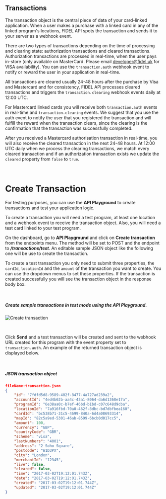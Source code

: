 ## Transactions
The transaction object is the central piece of data of your card-linked application. When a user makes a purchase with a linked card in any of the linked program's locations, FIDEL API spots the transaction and sends it to your server as a webhook event.

There are two types of transactions depending on the time of processing and clearing state: authorization transactions and cleared transactions. Authorization transactions are processed in real-time, when the user pays in-store (only available on MasterCard. Please email [developer@fidel.uk](mailto:developer@fidel.uk) for VISA availability). You can use the `transaction.auth` webhook event to notify or reward the user in your application in real-time.

All transactions are cleared usually 24-48 hours after the purchase by Visa and Mastercard and for consistency, FIDEL API processes cleared transactions and triggers the `transaction.clearing` webhook events daily at 12:00 UTC.

For Mastercard linked cards you will receive both `transaction.auth` events in real-time and `transaction.clearing` events. We suggest that you use the auth event to notify the user that you registered the transaction and will fulfill the reward when the transaction clears, since the clearing is the confirmation that the transaction was successfully completed.

After you received a Mastercard authorisation transaction in real-time, you will also receive the cleared transaction in the next 24-48 hours. At 12:00 UTC daily when we process the clearing transactions, we match every cleared transaction and if an authorization transaction exists we update the `cleared` property from `false` to `true`.

<br/>

# Create Transaction

For testing purposes, you can use the **API Playground** to create transactions and test your application logic.

To create a transaction you will need a test program, at least one location and a webhook event to receive the transaction object. Also, you will need a test card linked to your test program.

On the dashboard, go to **API Playground** and click on **Create transaction** from the endpoints menu. The method will be set to POST and the endpoint to **_/transactions/test_**. An editable sample JSON object like the following one will be use to create the transaction.

To create a test transaction you only need to submit three properties, the `cardId`, `locationId` and the `amount` of the transaction you want to create. You can use the dropdown menus to set these properties. If the transaction is created successfully you will see the transaction object in the response body box.

<br/>

<h5>Create sample transactions in test mode using the API Playground.</h5>

![Create transaction](https://docs.fidel.uk/assets/images/create-transaction.png "Create transaction")

<br/>

Click **Send** and a test transaction will be created and sent to the webhook URL created for this program with the event property set to `transaction.auth`. An example of the returned transaction object is displayed below.

<br/>

<h5>JSON transaction object</h5>

```json
fileName:transaction.json
{
    "id": "7fdfd5d8-9589-402f-8477-4a727ad239a2",
    "accountId": "4ed4b62b-aa4c-43a1-8064-da6d1368e17a",
    "programId": "6e38aa0c-b7ef-46bd-b1bd-c07c648d9cba",
    "locationId": "7a916fbd-70a0-462f-8dbc-bd7dbfbea160",
    "cardId": "bc538b71-31c5-4699-840a-6d4a08693314",
    "mapId": "82c5a9ed-5301-46ab-8599-6bcb0d017cc5",
    "amount": 100,
    "currency": "GBP",
    "countryCode": "GBR",
    "scheme": "visa",
    "lastNumbers": "4001",
    "address": "2 Soho Square",
    "postcode": "W1D3PX",
    "city": "London",
    "merchantId": "12345",
    "live": false,
    "cleared": false,
    "time": "2017-03-02T19:12:01.743Z",
    "date": "2017-03-02T19:12:01.743Z",
    "created": "2017-03-02T19:12:01.744Z",
    "updated": "2017-03-02T19:12:01.744Z"
}
```
